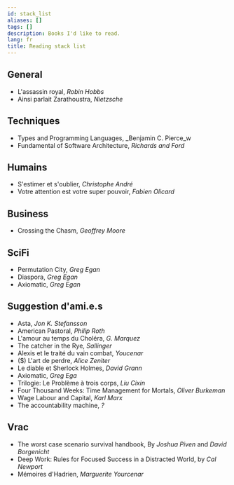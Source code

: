 ```yaml
---
id: stack_list
aliases: []
tags: []
description: Books I'd like to read.
lang: fr
title: Reading stack list
---
```

## General

- L'assassin royal, _Robin Hobbs_
- Ainsi parlait Zarathoustra, _Nietzsche_

## Techniques

- Types and Programming Languages, _Benjamin C. Pierce_w
- Fundamental of Software Architecture, _Richards and Ford_
## Humains

- S'estimer et s'oublier, _Christophe André_
- Votre attention est votre super pouvoir, _Fabien Olicard_

## Business

- Crossing the Chasm, _Geoffrey Moore_

## SciFi

- Permutation City, _Greg Egan_
- Diaspora, _Greg Egan_
- Axiomatic, _Greg Egan_

## Suggestion d'ami.e.s

- Asta, _Jon K. Stefansson_
- American Pastoral, _Philip Roth_
- L'amour au temps du Choléra, _G. Marquez_
- The catcher in the Rye, _Sallinger_
- Alexis et le traité du vain combat, _Youcenar_
- ($) L'art de perdre, _Alice Zeniter_
- Le diable et Sherlock Holmes, _David Grann_
- Axiomatic, _Greg Ega_
- Trilogie: Le Problème à trois corps, _Liu Cixin_
- Four Thousand Weeks: Time Management for Mortals, _Oliver Burkeman_
- Wage Labour and Capital, _Karl Marx_
- The accountability machine, _?_
## Vrac

- The worst case scenario survival handbook, By _Joshua Piven_ and _David Borgenicht_
- Deep Work: Rules for Focused Success in a Distracted World, by _Cal Newport_
- Mémoires d'Hadrien, _Marguerite Yourcenar_
